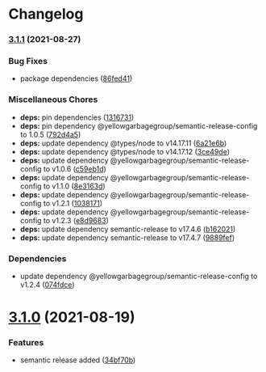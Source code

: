 # Changelog

### [3.1.1](https://gitlab.com/YellowGarbageGroup/snow-white/snow-white-shared/compare/v3.1.0...v3.1.1) (2021-08-27)


### Bug Fixes

* package dependencies ([86fed41](https://gitlab.com/YellowGarbageGroup/snow-white/snow-white-shared/commit/86fed41617512e050656caf049639c93c4b357d6))


### Miscellaneous Chores

* **deps:** pin dependencies ([1316731](https://gitlab.com/YellowGarbageGroup/snow-white/snow-white-shared/commit/1316731c1e38789a90789f993501e85e55b28904))
* **deps:** pin dependency @yellowgarbagegroup/semantic-release-config to 1.0.5 ([792d4a5](https://gitlab.com/YellowGarbageGroup/snow-white/snow-white-shared/commit/792d4a5e824bc881de68641ced16e62bce15e428))
* **deps:** update dependency @types/node to v14.17.11 ([6a21e6b](https://gitlab.com/YellowGarbageGroup/snow-white/snow-white-shared/commit/6a21e6b32105df260ed17488f941c50e172c808a))
* **deps:** update dependency @types/node to v14.17.12 ([3ce49de](https://gitlab.com/YellowGarbageGroup/snow-white/snow-white-shared/commit/3ce49de95475be3c424ef37457879a3b1c5da44b))
* **deps:** update dependency @yellowgarbagegroup/semantic-release-config to v1.0.6 ([c59eb1d](https://gitlab.com/YellowGarbageGroup/snow-white/snow-white-shared/commit/c59eb1d48d64e4d0ca3ffe2f51294a6afadb2bd2))
* **deps:** update dependency @yellowgarbagegroup/semantic-release-config to v1.1.0 ([8e3163d](https://gitlab.com/YellowGarbageGroup/snow-white/snow-white-shared/commit/8e3163d3b0aa0614eb30435563b30d623c270def))
* **deps:** update dependency @yellowgarbagegroup/semantic-release-config to v1.2.1 ([1038171](https://gitlab.com/YellowGarbageGroup/snow-white/snow-white-shared/commit/10381714b2a05c0e229e4a41f42dc62135d78e20))
* **deps:** update dependency @yellowgarbagegroup/semantic-release-config to v1.2.3 ([e8d9683](https://gitlab.com/YellowGarbageGroup/snow-white/snow-white-shared/commit/e8d96838a779a7a9daaefa42b16eb04deb3032b2))
* **deps:** update dependency semantic-release to v17.4.6 ([b162021](https://gitlab.com/YellowGarbageGroup/snow-white/snow-white-shared/commit/b162021dcab9e8425e495abf2f825fa287be03b2))
* **deps:** update dependency semantic-release to v17.4.7 ([9889fef](https://gitlab.com/YellowGarbageGroup/snow-white/snow-white-shared/commit/9889fefa4857ca82fd0136e129264dff0b64db15))


### Dependencies

* update dependency @yellowgarbagegroup/semantic-release-config to v1.2.4 ([074fdce](https://gitlab.com/YellowGarbageGroup/snow-white/snow-white-shared/commit/074fdce0129583d10de5e9e81fdaf42627842a3f))

# [3.1.0](https://gitlab.com/YellowGarbageGroup/snow-white/snow-white-shared/compare/v3.0.1...v3.1.0) (2021-08-19)


### Features

* semantic release added ([34bf70b](https://gitlab.com/YellowGarbageGroup/snow-white/snow-white-shared/commit/34bf70b88f7fbf443fca3d6bb87fbbad49903adb))
